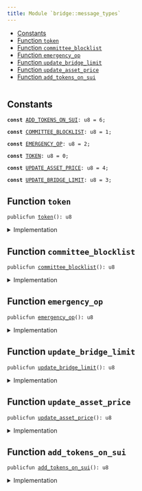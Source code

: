```yaml
---
title: Module `bridge::message_types`
---
```




-  [Constants](#@Constants_0)
-  [Function `token`](#bridge_message_types_token)
-  [Function `committee_blocklist`](#bridge_message_types_committee_blocklist)
-  [Function `emergency_op`](#bridge_message_types_emergency_op)
-  [Function `update_bridge_limit`](#bridge_message_types_update_bridge_limit)
-  [Function `update_asset_price`](#bridge_message_types_update_asset_price)
-  [Function `add_tokens_on_sui`](#bridge_message_types_add_tokens_on_sui)


<pre><code></code></pre>



<a name="@Constants_0"></a>

## Constants


<a name="bridge_message_types_ADD_TOKENS_ON_SUI"></a>



<pre><code><b>const</b> <a href="message_types.md#bridge_message_types_ADD_TOKENS_ON_SUI">ADD_TOKENS_ON_SUI</a>: u8 = 6;
</code></pre>



<a name="bridge_message_types_COMMITTEE_BLOCKLIST"></a>



<pre><code><b>const</b> <a href="message_types.md#bridge_message_types_COMMITTEE_BLOCKLIST">COMMITTEE_BLOCKLIST</a>: u8 = 1;
</code></pre>



<a name="bridge_message_types_EMERGENCY_OP"></a>



<pre><code><b>const</b> <a href="message_types.md#bridge_message_types_EMERGENCY_OP">EMERGENCY_OP</a>: u8 = 2;
</code></pre>



<a name="bridge_message_types_TOKEN"></a>



<pre><code><b>const</b> <a href="message_types.md#bridge_message_types_TOKEN">TOKEN</a>: u8 = 0;
</code></pre>



<a name="bridge_message_types_UPDATE_ASSET_PRICE"></a>



<pre><code><b>const</b> <a href="message_types.md#bridge_message_types_UPDATE_ASSET_PRICE">UPDATE_ASSET_PRICE</a>: u8 = 4;
</code></pre>



<a name="bridge_message_types_UPDATE_BRIDGE_LIMIT"></a>



<pre><code><b>const</b> <a href="message_types.md#bridge_message_types_UPDATE_BRIDGE_LIMIT">UPDATE_BRIDGE_LIMIT</a>: u8 = 3;
</code></pre>



<a name="bridge_message_types_token"></a>

## Function `token`



<pre><code>publicfun <a href="message_types.md#bridge_message_types_token">token</a>(): u8
</code></pre>



<details>
<summary>Implementation</summary>


<pre><code><b>public</b> <b>fun</b> <a href="message_types.md#bridge_message_types_token">token</a>(): u8 { <a href="message_types.md#bridge_message_types_TOKEN">TOKEN</a> }
</code></pre>



</details>

<a name="bridge_message_types_committee_blocklist"></a>

## Function `committee_blocklist`



<pre><code>publicfun <a href="message_types.md#bridge_message_types_committee_blocklist">committee_blocklist</a>(): u8
</code></pre>



<details>
<summary>Implementation</summary>


<pre><code><b>public</b> <b>fun</b> <a href="message_types.md#bridge_message_types_committee_blocklist">committee_blocklist</a>(): u8 { <a href="message_types.md#bridge_message_types_COMMITTEE_BLOCKLIST">COMMITTEE_BLOCKLIST</a> }
</code></pre>



</details>

<a name="bridge_message_types_emergency_op"></a>

## Function `emergency_op`



<pre><code>publicfun <a href="message_types.md#bridge_message_types_emergency_op">emergency_op</a>(): u8
</code></pre>



<details>
<summary>Implementation</summary>


<pre><code><b>public</b> <b>fun</b> <a href="message_types.md#bridge_message_types_emergency_op">emergency_op</a>(): u8 { <a href="message_types.md#bridge_message_types_EMERGENCY_OP">EMERGENCY_OP</a> }
</code></pre>



</details>

<a name="bridge_message_types_update_bridge_limit"></a>

## Function `update_bridge_limit`



<pre><code>publicfun <a href="message_types.md#bridge_message_types_update_bridge_limit">update_bridge_limit</a>(): u8
</code></pre>



<details>
<summary>Implementation</summary>


<pre><code><b>public</b> <b>fun</b> <a href="message_types.md#bridge_message_types_update_bridge_limit">update_bridge_limit</a>(): u8 { <a href="message_types.md#bridge_message_types_UPDATE_BRIDGE_LIMIT">UPDATE_BRIDGE_LIMIT</a> }
</code></pre>



</details>

<a name="bridge_message_types_update_asset_price"></a>

## Function `update_asset_price`



<pre><code>publicfun <a href="message_types.md#bridge_message_types_update_asset_price">update_asset_price</a>(): u8
</code></pre>



<details>
<summary>Implementation</summary>


<pre><code><b>public</b> <b>fun</b> <a href="message_types.md#bridge_message_types_update_asset_price">update_asset_price</a>(): u8 { <a href="message_types.md#bridge_message_types_UPDATE_ASSET_PRICE">UPDATE_ASSET_PRICE</a> }
</code></pre>



</details>

<a name="bridge_message_types_add_tokens_on_sui"></a>

## Function `add_tokens_on_sui`



<pre><code>publicfun <a href="message_types.md#bridge_message_types_add_tokens_on_sui">add_tokens_on_sui</a>(): u8
</code></pre>



<details>
<summary>Implementation</summary>


<pre><code><b>public</b> <b>fun</b> <a href="message_types.md#bridge_message_types_add_tokens_on_sui">add_tokens_on_sui</a>(): u8 { <a href="message_types.md#bridge_message_types_ADD_TOKENS_ON_SUI">ADD_TOKENS_ON_SUI</a> }
</code></pre>



</details>
